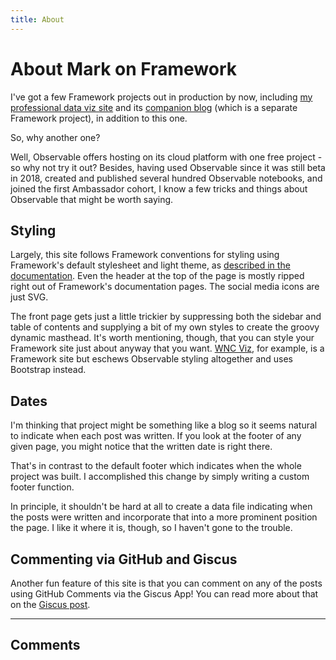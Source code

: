 ```yaml
---
title: About
---
```


<h1>About Mark on Framework</h1>

I've got a few Framework projects out in production by now, including [my professional data viz site](https://wncviz.com) and its [companion blog](https://blog.wncviz.com) (which is a separate Framework project), in addition to this one.

So, why another one?

Well, Observable offers hosting on its cloud platform with one free project - so why not try it out? Besides, having used Observable since it was still beta in 2018, created and published several hundred Observable notebooks, and joined the first Ambassador cohort, I know a few tricks and things about Observable that might be worth saying.

## Styling

Largely, this site follows Framework conventions for styling using Framework's default stylesheet and light theme, as [described in the documentation](https://observablehq.com/framework/themes). Even the header at the top of the page is mostly ripped right out of Framework's documentation pages. The social media icons are just SVG.

The front page gets just a little trickier by suppressing both the sidebar and table of contents and supplying a bit of my own styles to create the groovy dynamic masthead. It's worth mentioning, though, that you can style your Framework site just about anyway that you want. [WNC Viz](https://wncviz.com), for example, is a Framework site but eschews Observable styling altogether and uses Bootstrap instead.

## Dates

I'm thinking that project might be something like a blog so it seems natural to indicate when each post was written. If you look at the footer of any given page, you might notice that the written date is right there.

That's in contrast to the default footer which indicates when the whole project was built. I accomplished this change by simply writing a custom footer function.

In principle, it shouldn't be hard at all to create a data file indicating when the posts were written and incorporate that into a more prominent position the page. I like it where it is, though, so I haven't gone to the trouble.

## Commenting via GitHub and Giscus

Another fun feature of this site is that you can comment on any of the posts using GitHub Comments via the Giscus App! You can read more about that on the [Giscus post](/posts/giscus/).

---

## Comments

<script src="https://giscus.app/client.js"
  data-repo="mcmcclur/MarkOnFramework"
  data-repo-id="R_kgDOM1U_mw"
  data-category="Blog Comments"
  data-category-id="DIC_kwDOM1U_m84CisbR"
  data-mapping="title"
  data-strict="0"
  data-reactions-enabled="1"
  data-emit-metadata="0"
  data-input-position="top"
  data-theme="light"
  data-lang="en"
  crossorigin="anonymous"
  async>
</script>
